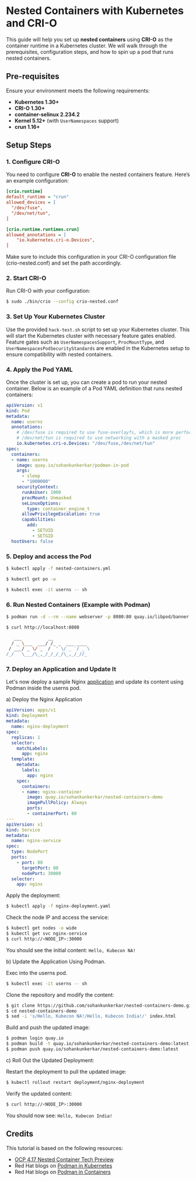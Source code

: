 # Nested Containers with Kubernetes and CRI-O

This guide will help you set up **nested containers** using **CRI-O** as the container runtime in a Kubernetes cluster. We will walk through the prerequisites, configuration steps, and how to spin up a pod that runs nested containers.

## Pre-requisites

Ensure your environment meets the following requirements:

- **Kubernetes 1.30+**
- **CRI-O 1.30+**
- **container-selinux 2.234.2**
- **Kernel 5.12+** (with `UserNamespaces` support)
- **crun 1.16+**

## Setup Steps

### 1. Configure CRI-O

You need to configure **CRI-O** to enable the nested containers feature. Here’s an example configuration:

```ini
[crio.runtime]
default_runtime = "crun"
allowed_devices = [
  "/dev/fuse",
  "/dev/net/tun",
]

[crio.runtime.runtimes.crun]
allowed_annotations = [
    "io.kubernetes.cri-o.Devices",
]

```
Make sure to include this configuration in your CRI-O configuration file (crio-nested.conf) and set the path accordingly.

### 2. Start CRI-O

Run CRI-O with your configuration:

```bash
$ sudo ./bin/crio --config crio-nested.conf
```

### 3. Set Up Your Kubernetes Cluster

Use the provided `hack-test.sh` script to set up your Kubernetes cluster. This will start the Kubernetes cluster with necessary feature gates enabled. Feature gates such as `UserNamespacesSupport`, `ProcMountType`, and `UserNamespacesPodSecurityStandards` are enabled in the Kubernetes setup to ensure compatibility with nested containers.

### 4. Apply the Pod YAML
Once the cluster is set up, you can create a pod to run your nested container. Below is an example of a Pod YAML definition that runs nested containers:

```yaml
apiVersion: v1
kind: Pod
metadata:
  name: userns
  annotations:
    # /dev/fuse is required to use fuse-overlayfs, which is more performant than vfs.
    # /dev/net/tun is required to use networking with a masked proc
    io.kubernetes.cri-o.Devices: "/dev/fuse,/dev/net/tun"
spec:
  containers:
  - name: userns
    image: quay.io/sohankunkerkar/podman-in-pod
    args:
      - sleep
      - "1000000"
    securityContext:
      runAsUser: 1000
      procMount: Unmasked
      seLinuxOptions:
        type: container_engine_t
      allowPrivilegeEscalation: true
      capabilities:
        add:
          - SETUID
          - SETGID
  hostUsers: false

```

### 5. Deploy and access the Pod

```bash
$ kubectl apply -f nested-containers.yml

$ kubectl get po -w

$ kubectl exec -it userns -- sh
```

### 6. Run Nested Containers (Example with Podman)

```bash
$ podman run -d --rm --name webserver -p 8080:80 quay.io/libpod/banner

$ curl http://localhost:8080

   ___          __              
  / _ \___  ___/ /_ _  ___ ____ 
 / ___/ _ \/ _  /  ' \/ _ `/ _ \
/_/   \___/\_,_/_/_/_/\_,_/_//_

```

### 7. Deploy an Application and Update It

Let's now deploy a sample Nginx [application](https://github.com/sohankunkerkar/nested-containers-demo.git) and update its content using Podman inside the userns pod.

a) Deploy the Nginx Application

```yaml
apiVersion: apps/v1
kind: Deployment
metadata:
  name: nginx-deployment
spec:
  replicas: 1
  selector:
    matchLabels:
      app: nginx
  template:
    metadata:
      labels:
        app: nginx
    spec:
      containers:
      - name: nginx-container
        image: quay.io/sohankunkerkar/nested-containers-demo
        imagePullPolicy: Always
        ports:
        - containerPort: 80
---
apiVersion: v1
kind: Service
metadata:
  name: nginx-service
spec:
  type: NodePort
  ports:
    - port: 80
      targetPort: 80
      nodePort: 30000
  selector:
    app: nginx

```
Apply the deployment:

```sh
$ kubectl apply -f nginx-deployment.yaml
```

Check the node IP and access the service:

```sh
$ kubectl get nodes -o wide
$ kubectl get svc nginx-service
$ curl http://<NODE_IP>:30000
```
You should see the initial content: `Hello, Kubecon NA!`

b) Update the Application Using Podman.

Exec into the userns pod.

```sh
$ kubectl exec -it userns -- sh
```
Clone the repository and modify the content:

```sh
$ git clone https://github.com/sohankunkerkar/nested-containers-demo.git
$ cd nested-containers-demo
$ sed -i 's/Hello, Kubecon NA!/Hello, Kubecon India!/' index.html
```

Build and push the updated image:

```sh
$ podman login quay.io
$ podman build -t quay.io/sohankunkerkar/nested-containers-demo:latest .
$ podman push quay.io/sohankunkerkar/nested-containers-demo:latest

```

c) Roll Out the Updated Deployment:

Restart the deployment to pull the updated image:

```sh
$ kubectl rollout restart deployment/nginx-deployment
```

Verify the updated content:

```sh
$ curl http://<NODE_IP>:30000
```

You should now see: `Hello, Kubecon India!`

## Credits

This tutorial is based on the following resources:

- [OCP 4.17 Nested Container Tech Preview](https://github.com/cgruver/ocp-4-17-nested-container-tech-preview)
- Red Hat blogs on [Podman in Kubernetes](https://www.redhat.com/en/blog/podman-inside-kubernetes)
- Red Hat blogs on [Podman in Containers](https://www.redhat.com/en/blog/podman-inside-container)
